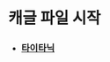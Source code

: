 # 캐글 파일 시작

* ### [타이타닉](https://github.com/BOSOEK/Machine-learning/blob/main/kaggle/titanic(%ED%83%80%EC%9D%B4%ED%83%80%EB%8B%89).ipynb)

